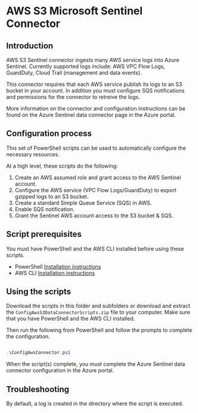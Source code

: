 # AWS S3 Microsoft Sentinel Connector

## Introduction

AWS S3 Sentinel connector ingests many AWS service logs into Azure Sentinel. Currently supported logs include: AWS VPC Flow Logs, GuardDuty, Cloud Trail (management and data events). 

This connector requires that each AWS service publish its logs to an S3 bucket in your account. In addition you must configure SQS notifications and permissions for the connector to retreive the logs.

More information on the connector and configuration instructions can be found on the Azure Sentinel data connector page in the Azure portal.

## Configuration process

This set of PowerShell scripts can be used to automatically configure the necessary resources.

At a high level, these scripts do the following:

1. Create an AWS assumed role and grant access to the AWS Sentinel account.
2. Configure the AWS service (VPC Flow Logs/GuardDuty) to export gzipped logs to an S3 bucket.
3. Create a standard Simple Queue Service (SQS) in AWS.
4. Enable SQS notification.
5. Grant the Sentinel AWS account access to the S3 bucket & SQS.

## Script prerequisites

You must have PowerShell and the AWS CLI installed before using these scripts.

- PowerShell [Installation instructions](https://docs.microsoft.com/powershell/scripting/install/installing-powershell?view=powershell-7.1)
- AWS CLI [Installation instructions](https://docs.aws.amazon.com/cli/latest/userguide/install-cliv2.html)

## Using the scripts

Download the scripts in this folder and subfolders or download and extract the `ConfigAwsS3DataConnectorScripts.zip` file to your computer. 
Make sure that you have PowerShell and the AWS CLI installed.

Then run the following from PowerShell and follow the prompts to complete the configuration.

```powershell

.\ConfigAwsConnector.ps1

```

When the script(s) complete, you must complete the Azure Sentinel data connector configuration in the Azure portal.

## Troubleshooting

By default, a log is created in the directory where the script is executed.